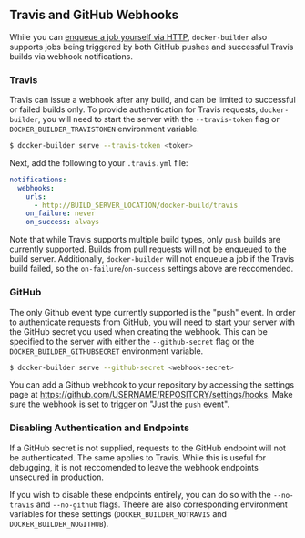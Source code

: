## Travis and GitHub Webhooks

While you can [enqueue a job yourself via HTTP](enqueueing-a-build.md),
`docker-builder` also supports jobs being triggered by both GitHub pushes and
successful Travis builds via webhook notifications.

### Travis

Travis can issue a webhook after any build, and can be limited to
successful or failed builds only. To provide authentication for Travis
requests, `docker-builder`, you will need to start the server with the
`--travis-token` flag or `DOCKER_BUILDER_TRAVISTOKEN` environment
variable.

```bash
$ docker-builder serve --travis-token <token>
```

Next, add the following to your `.travis.yml` file:

```yaml
notifications:
  webhooks:
    urls:
      - http://BUILD_SERVER_LOCATION/docker-build/travis
    on_failure: never
    on_success: always
```

Note that while Travis supports multiple build types, only `push`
builds are currently supported.  Builds from pull requests will not be
enqueued to the build server. Additionally, `docker-builder` will not
enqueue a job if the Travis build failed, so the
`on-failure`/`on-success` settings above are reccomended.

### GitHub

The only Github event type currently supported is the "push" event.  In
order to authenticate requests from GitHub, you will need to start your
server with the GitHub secret you used when creating the webhook.  This
can be specified to the server with either the `--github-secret` flag or
the `DOCKER_BUILDER_GITHUBSECRET` environment variable.

```bash
$ docker-builder serve --github-secret <webhook-secret>
```

You can add a Github webhook to your repository by accessing the
settings page at https://github.com/USERNAME/REPOSITORY/settings/hooks.
Make sure the webhook is set to trigger on "Just the `push` event".

### Disabling Authentication and Endpoints

If a GitHub secret is not supplied, requests to the GitHub endpoint will
not be authenticated.  The same applies to Travis.  While this is useful
for debugging, it is not reccomended to leave the webhook endpoints
unsecured in production.

If you wish to disable these endpoints entirely, you can do so with the
`--no-travis` and `--no-github` flags. Theere are also corresponding
environment variables for these settings (`DOCKER_BUILDER_NOTRAVIS` and
`DOCKER_BUILDER_NOGITHUB`).
